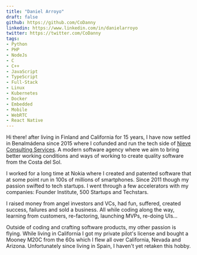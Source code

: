 ```yaml
---
title: "Daniel Arroyo"
draft: false
github: https://github.com/CoDanny
linkedin: https://www.linkedin.com/in/danielarroyo
twitter: https://twitter.com/CoDanny
tags:
- Python
- PHP
- NodeJs
- C
- C++
- JavaScript
- TypeScript
- Full-Stack
- Linux
- Kubernetes
- Docker
- Embedded
- Mobile 
- WebRTC
- React Native
---
```


Hi there! after living in Finland and California for 15 years, I have now settled in Benalmádena since 2015 where I cofunded and run the tech side of [Nieve Consulting Services](https://www.nieveconsulting.com). A modern software agency where we aim to bring better working conditions and ways of working to create quality software from the Costa del Sol.

I worked for a long time at Nokia where I created and patented software that at some point run in 100s of millions of smartphones. Since 2011 though my passion swifted to tech startups. I went through a few accelerators with my companies: Founder Institute, 500 Startups and Techstars. 

I raised money from angel investors and VCs, had fun, suffered, created success, failures and sold a business. All while coding along the way, learning from customers, re-factoring, launching MVPs, re-doing UIs...

Outside of coding and crafting software products, my other passion is flying. While living in California I got my private pilot's license and bought a Mooney M20C from the 60s which I flew all over California, Nevada and Arizona. Unfortunately since living in Spain, I haven't yet retaken this hobby.
